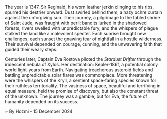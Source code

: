 
The year is 1347.  Sir Reginald, his worn leather jerkin clinging to his ribs, spurred his destrier onward.  Dust swirled behind them, a hazy ochre curtain against the unforgiving sun.  Their journey, a pilgrimage to the fabled shrine of Saint Jude, was fraught with peril: bandits lurked in the shadowed forests, rivers swelled with unpredictable fury, and the whispers of plague stalked the land like a malevolent specter.  Each sunrise brought new challenges, each sunset the gnawing fear of nightfall in a hostile wilderness.  Their survival depended on courage, cunning, and the unwavering faith that guided their weary steps.

Centuries later, Captain Eva Rostova piloted the *Stardust Drifter* through the iridescent nebula of Xylos.  Her destination: Kepler-186f, a potential colony world light-years from Earth.  Navigating treacherous asteroid fields and battling unpredictable solar flares was commonplace.  More threatening were the whispers of the Kryll, a sentient space-faring species known for their ruthless territoriality.  The vastness of space, beautiful and terrifying in equal measure, held the promise of discovery, but also the constant threat of the unknown.  The journey was a gamble, but for Eva, the future of humanity depended on its success.

~ By Hozmi - 15 December 2024
